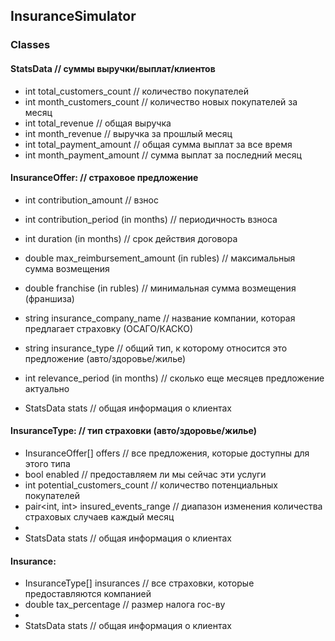 ## InsuranceSimulator

### Classes

#### StatsData // суммы выручки/выплат/клиентов
 * int total_customers_count // количество покупателей
 * int month_customers_count // количество новых покупателей за месяц
 * int total_revenue // общая выручка
 * int month_revenue // выручка за прошлый месяц
 * int total_payment_amount // общая сумма выплат за все время
 * int month_payment_amount // сумма выплат за последний месяц

#### InsuranceOffer: // страховое предложение
 * int contribution_amount // взнос
 * int contribution_period (in months) // периодичность взноса
 * int duration (in months) // срок действия договора
 * double max_reimbursement_amount (in rubles) // максимальныя сумма возмещения
 * double franchise (in rubles) // минимальная сумма возмещения (франшиза)
 * string insurance_company_name // название компании, которая предлагает страховку (ОСАГО/КАСКО)
 * string insurance_type // общий тип, к которому относится это предложение (авто/здоровье/жилье)
 * int relevance_period (in months) // сколько еще месяцев предложение актуально

 * StatsData stats // общая информация о клиентах

#### InsuranceType: // тип страховки (авто/здоровье/жилье)
 * InsuranceOffer[] offers // все предложения, которые доступны для этого типа
 * bool enabled // предоставляем ли мы сейчас эти услуги
 * int potential_customers_count // количество потенциальных покупателей
 * pair<int, int> insured_events_range // диапазон изменения количества страховых случаев каждый месяц
 * 
 * StatsData stats // общая информация о клиентах

#### Insurance:
 * InsuranceType[] insurances // все страховки, которые предоставляются компанией
 * double tax_percentage // размер налога гос-ву
 * 
 * StatsData stats // общая информация о клиентах
